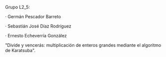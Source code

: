 Grupo L2_5: 

· Germán Pescador Barreto

· Sebastián José Díaz Rodríguez

· Ernesto Echeverría González

"Divide y vencerás: multiplicación de enteros grandes mediante el algoritmo de Karatsuba".
